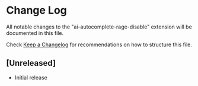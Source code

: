 # Change Log

All notable changes to the "ai-autocomplete-rage-disable" extension will be documented in this file.

Check [Keep a Changelog](http://keepachangelog.com/) for recommendations on how to structure this file.

## [Unreleased]

- Initial release